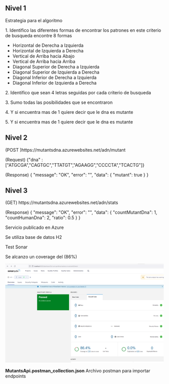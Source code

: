 <h2>Nivel 1</h2>
<p>Estrategia para el algoritmo</p>
<p>1. Identifico las diferentes formas de encontrar los patrones en este criterio de busqueda encontre 8 formas</p>
<ul>
  <li>Horizontal de Derecha a Izquierda</li>
  <li>Horizontal de Izquierda a Derecha</li>
  <li>Vertical de Arriba hacia Abajo</li>
  <li>Vertical de Arriba hacia Arriba</li>
  <li>Diagonal Superior de Derecha a Izquierda</li>
  <li>Diagonal Superior de Izquierda a Derecha</li>
  <li>Diagonal Inferior de Derecha a Izquierda</li>
  <li>Diagonal Inferior de Izquierda a Derecha</li>
</ul>
<p>2. Identifico que sean 4 letras seguidas por cada criterio de busqueda</p>
<p>3. Sumo todas las posibilidades que se encontraron</p>
<p>4. Y si encuentra mas de 1 quiere decir que le dna es mutante</p>
<p>5. Y si encuentra mas de 1 quiere decir que le dna es mutante</p>
<h2>Nivel 2</h2>
<p>(POST )https://mutantsdna.azurewebsites.net/adn/mutant</p>
<P>(Request) {"dna" : ["ATGCGA","CAGTGC","TTATGT","AGAAGG","CCCCTA","TCACTG"]}</P>
<p>(Response) {
    "message": "OK",
    "error": "",
    "data": {
        "mutant": true
    }
}</p>
<h2>Nivel 3</h2>
<p>(GET) https://mutantsdna.azurewebsites.net/adn/stats</p>
<p>(Response) {
    "message": "OK",
    "error": "",
    "data": {
        "countMutantDna": 1,
        "countHumanDna": 2,
        "ratio": 0.5
    }
}</p>
<p>Servicio publicado en Azure</p>
<p>Se utiliza base de datos H2</p>
<p>Test Sonar</p>
<p>Se alcanzo un coverage del (86%)</p>

![Sonar Qube](https://raw.githubusercontent.com/DanielIchida/HackatonPeriferiaIT/master/Sonar.png)

<p><b>MutantsApi.postman_collection.json</b> Archivo postman para importar endpoints</p>